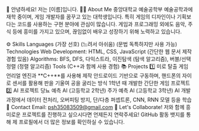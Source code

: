 
👋 안녕하세요! 저는 [이름]입니다.
🧑‍💻 About Me
중앙대학교 예술공학부 예술공학과에 재학 중이며, 게임 개발자를 꿈꾸고 있는 대학생입니다. 특히 게임의 디자인이나 기획보다는 코드를 사용하는 구현 분야에 관심이 많습니다.
게임과 프로그래밍 외에도 음악, 주식 등에 흥미를 가지고 있으며, 끊임없이 배우고 성장하기 위해 노력하고 있습니다.

⚙️ Skills
Languages
(가장 선호)
(느려서 아쉬움)
(문법 독특하지만 사용 가능)
Technologies
Web Development: HTML, CSS, JavaScript (간단한 웹 문서 제작 경험 있음)
Algorithms: BFS, DFS, 다익스트라, 이진탐색 (탐색 알고리즘), 버블/선택 정렬 (정렬 알고리즘)
Tools
(C++과 함께 사용 경험)
📚 Projects
1️⃣ 미로 탈출 게임
언리얼 엔진과 **C++**를 사용해 제작
안드로이드 기반으로 구동하며, 핸드폰의 자이로 센서를 활용해 판을 기울여 공을 굴리는 방식
1학년 때 개발한 간단한 게임 프로젝트
2️⃣ AI 프로젝트
당뇨 예측 AI (고등학교 2학년)
주가 예측 AI (고등학교 3학년)
AI 개발 과정에서 데이터 전처리, 오버피팅 방지, 단/다층 퍼셉트론, CNN, RNN 모델 등을 학습
📧 Contact
Email: psh35083509@gmail.com
🤝 Let's Collaborate!
저와 함께 흥미로운 프로젝트를 진행하고 싶으시다면 언제든지 연락주세요!
GitHub 활동 뱃지를 통해 제 프로필에서 더 많은 정보를 확인하실 수 있습니다.

